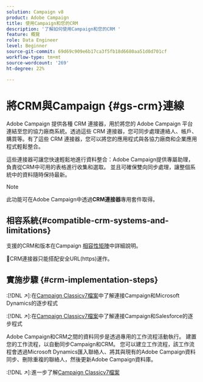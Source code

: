 ```yaml
---
solution: Campaign v8
product: Adobe Campaign
title: 使用Campaign和您的CRM
description: '了解如何使用Campaign和您的CRM '
feature: 概覽
role: Data Engineer
level: Beginner
source-git-commit: 69d69c909e6b17ca3f5fb18d6680aa51d0d701cf
workflow-type: tm+mt
source-wordcount: '269'
ht-degree: 22%

---
```


# 將CRM與Campaign {#gs-crm}連線

Adobe Campaign 提供各種 CRM 連接器，用於將您的 Adobe Campaign 平台連結至您的協力廠商系統。透過這些 CRM 連接器，您可同步處理連絡人、帳戶、購買等。有了這些 CRM 連接器，您可以將您的應用程式與各協力廠商和企業應用程式輕鬆整合。

這些連接器可讓您快速輕鬆地進行資料整合：Adobe Campaign提供專屬助理，負責從CRM中可用的表格進行收集和選取。 並且可確保雙向同步處理，讓整個系統中的資料隨時保持最新。

>[!NOTE]
>
>此功能可在Adobe Campaign中透過&#x200B;**CRM連接器**&#x200B;專用套件取得。

## 相容系統{#compatible-crm-systems-and-limitations}

支援的CRM和版本在Campaign [相容性矩陣](../start/compatibility-matrix.md)中詳細說明。

:speech_balloon:CRM連接器只能搭配安全URL(https)運作。

## 實施步驟 {#crm-implementation-steps}

:[!DNL :arrow_upper_right:]:在[Campaign Classicv7檔案](https://experienceleague.adobe.com/docs/campaign-classic/using/getting-started/connectors/crm-connectors/crm-ms-dynamics.html?lang=en#microsoft-dynamics-implementation-steps)中了解連接Campaign和Microsoft Dynamics的逐步程式

:[!DNL :arrow_upper_right:]:在[Campaign Classicv7檔案](https://experienceleague.adobe.com/docs/campaign-classic/using/getting-started/connectors/crm-connectors/crm-sfdc.html?lang=en#getting-started)中了解連接Campaign和Salesforce的逐步程式


Adobe Campaign和CRM之間的資料同步是透過專用的工作流程活動執行。 建置您的工作流程，以自動同步Campaign和CRM。 您可以建立工作流程，該工作流程會透過Microsoft Dynamics匯入聯絡人、將其與現有的Adobe Campaign資料同步、刪除重複的聯絡人，然後更新Adobe Campaign資料庫。

:[!DNL :arrow_upper_right:]:進一步了解[Campaign Classicv7檔案](https://experienceleague.adobe.com/docs/campaign-classic/using/getting-started/connectors/crm-connectors/crm-data-sync.html?lang=en#getting-started)

